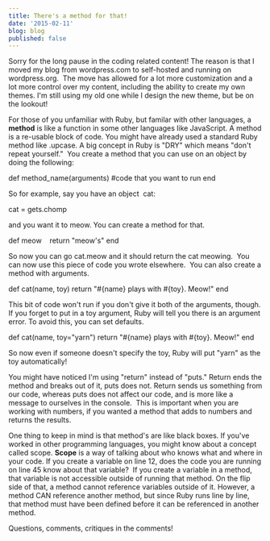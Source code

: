 ```yaml
---
title: There's a method for that!
date: '2015-02-11'
blog: blog
published: false
---
```


Sorry for the long pause in the coding related content! The reason is that I moved my blog from wordpress.com to self-hosted and running on wordpress.org.  The move has allowed for a lot more customization and a lot more control over my content, including the ability to create my own themes. I'm still using my old one while I design the new theme, but be on the lookout!

<!--more-->

For those of you unfamiliar with Ruby, but familar with other languages, a<strong> method</strong> is like a function in some other languages like JavaScript. A method is a re-usable block of code. You might have already used a standard Ruby method like .upcase. A big concept in Ruby is "DRY" which means "don't repeat yourself."  You create a method that you can use on an object by doing the following:

def method_name(arguments)
#code that you want to run
end

So for example, say you have an object  cat:

cat = gets.chomp

and you want it to meow. You can create a method for that.

def meow    return "meow's"
end

So now you can go cat.meow and it should return the cat meowing.  You can now use this piece of code you wrote elsewhere.  You can also create a method with arguments.

def cat(name, toy)
return "#{name} plays with #{toy}. Meow!"
end

This bit of code won't run if you don't give it both of the arguments, though. If you forget to put in a toy argument, Ruby will tell you there is an argument error. To avoid this, you can set defaults.

def cat(name, toy="yarn")
return "#{name} plays with #{toy}. Meow!"
end

So now even if someone doesn't specify the toy, Ruby will put "yarn" as the toy automatically!

You might have noticed I'm using "return" instead of "puts." Return ends the method and breaks out of it, puts does not. Return sends us something from our code, whereas puts does not affect our code, and is more like a message to ourselves in the console.  This is important when you are working with numbers, if you wanted a method that adds to numbers and returns the results.

One thing to keep in mind is that method's are like black boxes. If you've worked in other programming languages, you might know about a concept called scope. <strong>Scope</strong> is a way of talking about who knows what and where in your code. If you create a variable on line 12, does the code you are running on line 45 know about that variable?  If you create a variable in a method, that variable is not accessible outside of running that method. On the flip side of that, a method cannot reference variables outside of it. However, a method CAN reference another method, but since Ruby runs line by line, that method must have been defined before it can be referenced in another method.

Questions, comments, critiques in the comments!
